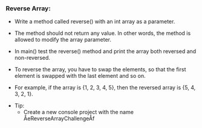 ### Reverse Array:

- Write a method called reverse() with an int array as a parameter.

- The method should not return any value. In other words, the method is allowed to modify the array parameter.

- In main() test the reverse() method and print the array both reversed and non-reversed.

- To reverse the array, you have to swap the elements, so that the first element is swapped with the last element and so on.

- For example, if the array is {1, 2, 3, 4, 5}, then the reversed array is {5, 4, 3, 2, 1}.


* Tip:
	- Create a new console project with the name ÅeReverseArrayChallengeÅf